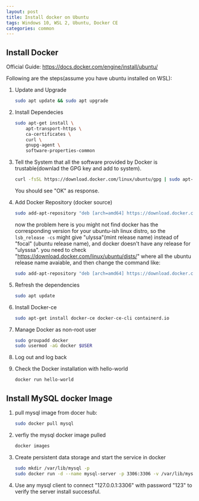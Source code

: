 ```yaml
---
layout: post
title: Install docker on Ubuntu
tags: Windows 10, WSL 2, Ubuntu, Docker CE 
categories: common
---
```


## Install Docker

Official Guide: https://docs.docker.com/engine/install/ubuntu/

Following are the steps(assume you have ubuntu installed on WSL):

1. Update and Upgrade

    ~~~bash
    sudo apt update && sudo apt upgrade
    ~~~

2. Install Dependecies

    ~~~bash
    sudo apt-get install \
        apt-transport-https \
        ca-certificates \
        curl \
        gnupg-agent \
        software-properties-common
    ~~~

3. Tell the System that all the software provided by Docker is trustable(downlad the GPG key and add to system).

    ~~~bash
    curl -fsSL https://download.docker.com/linux/ubuntu/gpg | sudo apt-key add -
    ~~~

    You should see "OK" as response.

4. Add Docker Repository (docker source)

    ~~~bash
    sudo add-apt-repository "deb [arch=amd64] https://download.docker.com/linux/ubuntu $(lsb_release -cs) stable"
    ~~~

    now the problem here is you might not find docker has the corresponding version for your ubuntu-ish linux distro, so the `lsb_release -cs` might give "ulyssa"(mint release name) instead of "focal" (ubuntu release name), and docker doesn't have any release for "ulysssa". you need to check "https://download.docker.com/linux/ubuntu/dists/" where all the ubuntu release name avaiable, and then change the command like:

    ~~~bash
    sudo add-apt-repository "deb [arch=amd64] https://download.docker.com/linux/ubuntu focal stable"
    ~~~

5. Refresh the dependencies

    ~~~bash
    sudo apt update
    ~~~

6. Install Docker-ce

    ~~~bash
    sudo apt-get install docker-ce docker-ce-cli containerd.io
    ~~~

7. Manage Docker as non-root user

    ~~~bash
    sudo groupadd docker
    sudo usermod -aG docker $USER
    ~~~

8. Log out and log back

9. Check the Docker installation with hello-world

    ~~~bash
    docker run hello-world
    ~~~

## Install MySQL docker Image

1. pull mysql image from docer hub:

   ~~~bash
   sudo docker pull mysql 
   ~~~

2. verfiy the mysql docker image pulled

    ~~~bash
    docker images
    ~~~

3. Create persistent data storage and start the service in docker

    ~~~bash
    sudo mkdir /var/lib/mysql -p
    sudo docker run -d --name mysql-server -p 3306:3306 -v /var/lib/mysql:/var/lib/mysql -e "MYSQL_ROOT_PASSWORD=123" mysql
    ~~~

4. Use any mysql client to connect "127.0.0.1:3306" with password "123" to verify the server install successful.